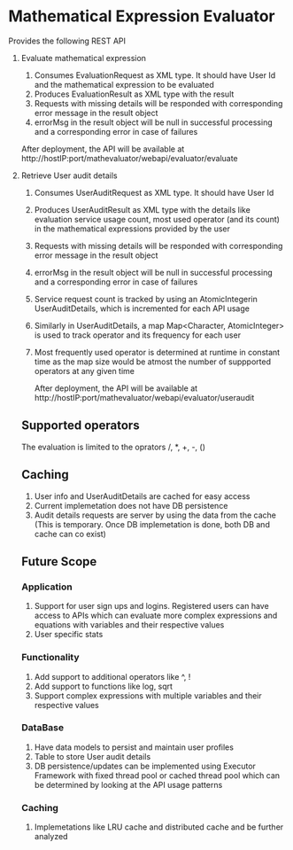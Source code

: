 # Mathematical Expression Evaluator

Provides the following REST API
1. Evaluate mathematical expression
   1. Consumes EvaluationRequest as XML type. It should have User Id and the mathematical expression to be evaluated
   2. Produces EvaluationResult as XML type with the result
   3. Requests with missing details will be responded with corresponding error message in the result object
   4. errorMsg in the result object will be null in successful processing and a corresponding error in case of failures
   
   After deployment, the API will be available at http://hostIP:port/mathevaluator/webapi/evaluator/evaluate
   
   
2. Retrieve User audit details
   1. Consumes UserAuditRequest as XML type. It should have User Id
   2. Produces UserAuditResult as XML type with the details like evaluation service usage count, most used  operator (and its count) in       the mathematical expressions provided by the user
   3. Requests with missing details will be responded with corresponding error message in the result object
   4. errorMsg in the result object will be null in successful processing and a corresponding error in case of failures
   5. Service request count is tracked by using an AtomicIntegerin UserAuditDetails, which is incremented for each API usage
   6. Similarly in UserAuditDetails, a map Map<Character, AtomicInteger> is used to  track operator and its frequency for each user
   7. Most frequently used operator is determined at runtime in constant time as the map size would be atmost the number of 
      suppported operators at any given time
   
      After deployment, the API will be available at http://hostIP:port/mathevaluator/webapi/evaluator/useraudit
   
   
   ## Supported operators
   The evaluation is limited to the oprators  /, *, +, -, ()
   
   ## Caching
   1. User info and UserAuditDetails are cached for easy access
   2. Current implemetation does not have DB persistence
   3. Audit details requests are server by using the data from the cache (This is temporary. Once DB implemetation is done, both DB and cache can co exist)
   
   
   ## Future Scope
   
   ### Application
   1. Support for user sign ups and logins. Registered users can have access to APIs which can evaluate more complex expressions
      and equations with variables and their respective values
   2. User specific stats
   
   ### Functionality    
   1. Add support to additional operators like ^, !
   2. Add support to functions like log, sqrt
   3. Support complex expressions with multiple variables and their respective values
   
   ### DataBase
   1. Have data models to persist and maintain user profiles
   2. Table to store User audit details
   3. DB persistence/updates can be implemented using Executor Framework with fixed thread pool or cached thread pool which can be    determined by looking at the API usage patterns
  
   
   ### Caching
   1. Implemetations like LRU cache and distributed cache and be further analyzed
   
